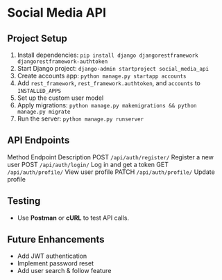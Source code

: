 # Social Media API

## **Project Setup**
1. Install dependencies: `pip install django djangorestframework djangorestframework-authtoken`
2. Start Django project: `django-admin startproject social_media_api`
3. Create accounts app: `python manage.py startapp accounts`
4. Add `rest_framework`, `rest_framework.authtoken`, and `accounts` to `INSTALLED_APPS`
5. Set up the custom user model
6. Apply migrations: `python manage.py makemigrations && python manage.py migrate`
7. Run the server: `python manage.py runserver`

## **API Endpoints**
 Method  Endpoint         Description 
 POST    `/api/auth/register/`  Register a new user 
 POST    `/api/auth/login/`  Log in and get a token 
 GET     `/api/auth/profile/`  View user profile 
 PATCH   `/api/auth/profile/`  Update profile 

## **Testing**
- Use **Postman** or **cURL** to test API calls.

## **Future Enhancements**
- Add JWT authentication
- Implement password reset
- Add user search & follow feature

